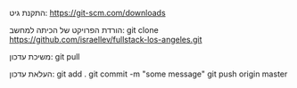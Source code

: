 התקנת גיט:
https://git-scm.com/downloads

הורדת הפרויקט של הכיתה למחשב:
git clone https://github.com/israellev/fullstack-los-angeles.git 

משיכת עדכון:
git pull


העלאת עדכון:
git add .
git commit -m "some message"
git push origin master



